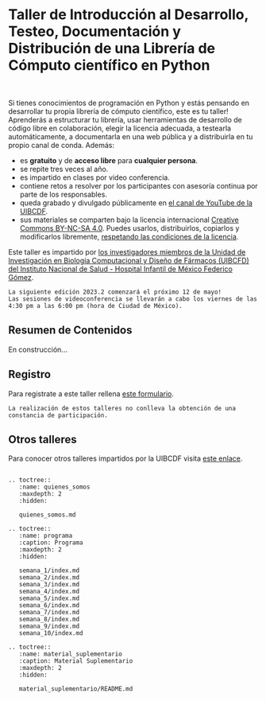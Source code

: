 # Taller de Introducción al Desarrollo, Testeo, Documentación y Distribución de una Librería de Cómputo científico en Python

<br/>

Si tienes conocimientos de programación en Python y estás pensando en
desarrollar tu propia librería de cómputo científico, este es tu taller!
Aprenderás a estructurar tu librería, usar herramientas de desarrollo de código
libre en colaboración, elegir la licencia adecuada, a testearla
automáticamente, a documentarla en una web pública y a distribuirla en tu
propio canal de conda. Además:

- es **gratuito** y de **acceso libre** para **cualquier persona**.
- se repite tres veces al año.
- es impartido en clases por video conferencia.
- contiene retos a resolver por los participantes con asesoría continua por parte de los
  responsables.
- queda grabado y divulgado públicamente en [el canal de YouTube de la UIBCDF](https://www.youtube.com/@uibcdf).
- sus materiales se comparten bajo la licencia internacional [Creative Commons BY-NC-SA
  4.0](https://creativecommons.org/licenses/by-nc-sa/4.0/deed.es_ES). Puedes usarlos,
distribuirlos, copiarlos y modificarlos libremente, [respetando las condiciones de la
licencia](https://creativecommons.org/licenses/by-nc-sa/4.0/deed.es_ES).


Este taller es impartido por [los investigadores miembros de la 
Unidad de Investigación en Biología Computacional y Diseño de Fármacos (UIBCFD) del Instituto Nacional de
Salud - Hospital Infantil de México Federico Gómez](quienes\_somos.md).


```{important} 
La siguiente edición 2023.2 comenzará el próximo 12 de mayo! 
Las sesiones de videoconferencia se llevarán a cabo los viernes de las 4:30 pm a las 6:00 pm (hora de Ciudad de México).
```

## Resumen de Contenidos

En construcción...

## Registro

Para registrate a este taller rellena [este formulario](https://forms.gle/5qreuC7kmxnmWj4WA).

```{warning} 
La realización de estos talleres no conlleva la obtención de una constancia de participación.
```

## Otros talleres

Para conocer otros talleres impartidos por la UIBCDF visita [este enlace](https://www.uibcdf.org/Talleres).

```{eval-rst}

.. toctree::
   :name: quienes_somos
   :maxdepth: 2
   :hidden:

   quienes_somos.md

.. toctree::
   :name: programa
   :caption: Programa
   :maxdepth: 2
   :hidden:

   semana_1/index.md
   semana_2/index.md
   semana_3/index.md
   semana_4/index.md
   semana_5/index.md
   semana_6/index.md
   semana_7/index.md
   semana_8/index.md
   semana_9/index.md
   semana_10/index.md

.. toctree::
   :name: material_suplementario
   :caption: Material Suplementario
   :maxdepth: 2
   :hidden:

   material_suplementario/README.md

```


